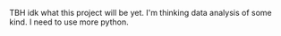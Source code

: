 TBH idk what this project will be yet. I'm thinking data analysis of some kind. I need to use more python.
